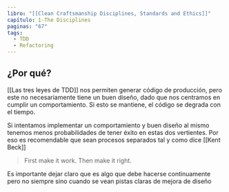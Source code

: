 ```yaml
---
libro: "[[Clean Craftsmanship Disciplines, Standards and Ethics]]"
capítulo: 1-The Disciplines
paginas: "67"
tags:
  - TDD
  - Refactoring
---
```

## ¿Por qué?

[[Las tres leyes de TDD]] nos permiten generar código de producción, pero este no necesariamente tiene un buen diseño, dado que nos centramos en cumplir un comportamiento. Si esto se mantiene, el código se degrada con el tiempo. 

Si intentamos implementar un comportamiento y buen diseño al mismo tenemos menos probabilidades de tener éxito en estas dos vertientes. Por eso es recomendable que sean procesos separados tal y como dice [[Kent Beck]]

> First make it work. Then make it right. 

Es importante dejar claro que es algo que debe hacerse continuamente pero no siempre sino cuando se vean pistas claras de mejora de diseño